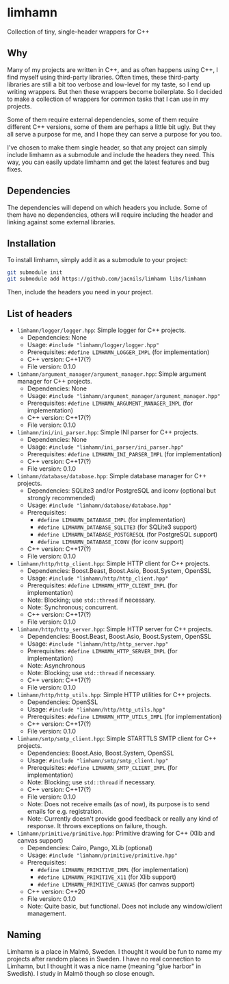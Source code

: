# limhamn

Collection of tiny, single-header wrappers for C++

## Why

Many of my projects are written in C++, and as often happens using C++,
I find myself using third-party libraries. Often times, these third-party libraries
are still a bit too verbose and low-level for my taste, so I end up writing wrappers.
But then these wrappers become boilerplate. So I decided to make a collection of
wrappers for common tasks that I can use in my projects.

Some of them require external dependencies, some of them require different C++ versions,
some of them are perhaps a little bit ugly. But they all serve a purpose for me, and I
hope they can serve a purpose for you too.

I've chosen to make them single header, so that any project can simply include
limhamn as a submodule and include the headers they need. This way, you can
easily update limhamn and get the latest features and bug fixes.

## Dependencies

The dependencies will depend on which headers you include. Some of them have no
dependencies, others will require including the header and linking against
some external libraries.

## Installation

To install limhamn, simply add it as a submodule to your project:

```sh
git submodule init
git submodule add https://github.com/jacnils/limhamn libs/limhamn
```

Then, include the headers you need in your project.

## List of headers

- `limhamn/logger/logger.hpp`: Simple logger for C++ projects.
  - Dependencies: None
  - Usage: `#include "limhamn/logger/logger.hpp"`
  - Prerequisites: `#define LIMHAMN_LOGGER_IMPL` (for implementation)
  - C++ version: C++17(?)
  - File version: 0.1.0
- `limhamn/argument_manager/argument_manager.hpp`: Simple argument manager for C++ projects.
  - Dependencies: None
  - Usage: `#include "limhamn/argument_manager/argument_manager.hpp"`
  - Prerequisites: `#define LIMHAMN_ARGUMENT_MANAGER_IMPL` (for implementation)
  - C++ version: C++17(?)
  - File version: 0.1.0
- `limhamn/ini/ini_parser.hpp`: Simple INI parser for C++ projects.
  - Dependencies: None
  - Usage: `#include "limhamn/ini_parser/ini_parser.hpp"`
  - Prerequisites: `#define LIMHAMN_INI_PARSER_IMPL` (for implementation)
  - C++ version: C++17(?)
  - File version: 0.1.0
- `limhamn/database/database.hpp`: Simple database manager for C++ projects.
  - Dependencies: SQLite3 and/or PostgreSQL and iconv (optional but strongly recommended)
  - Usage: `#include "limhamn/database/database.hpp"`
  - Prerequisites:
    - `#define LIMHAMN_DATABASE_IMPL` (for implementation)
    - `#define LIMHAMN_DATABASE_SQLITE3` (for SQLite3 support)
    - `#define LIMHAMN_DATABASE_POSTGRESQL` (for PostgreSQL support)
    - `#define LIMHAMN_DATABASE_ICONV` (for iconv support)
  - C++ version: C++17(?)
  - File version: 0.1.0
- `limhamn/http/http_client.hpp`: Simple HTTP client for C++ projects.
  - Dependencies: Boost.Beast, Boost.Asio, Boost.System, OpenSSL
  - Usage: `#include "limhamn/http/http_client.hpp"`
  - Prerequisites: `#define LIMHAMN_HTTP_CLIENT_IMPL` (for implementation)
  - Note: Blocking; use `std::thread` if necessary.
  - Note: Synchronous; concurrent.
  - C++ version: C++17(?)
  - File version: 0.1.0
- `limhamn/http/http_server.hpp`: Simple HTTP server for C++ projects.
  - Dependencies: Boost.Beast, Boost.Asio, Boost.System, OpenSSL
  - Usage: `#include "limhamn/http/http_server.hpp"`
  - Prerequisites: `#define LIMHAMN_HTTP_SERVER_IMPL` (for implementation)
  - Note: Asynchronous
  - Note: Blocking; use `std::thread` if necessary.
  - C++ version: C++17(?)
  - File version: 0.1.0
- `limhamn/http/http_utils.hpp`: Simple HTTP utilities for C++ projects.
  - Dependencies: OpenSSL
  - Usage: `#include "limhamn/http/http_utils.hpp"`
  - Prerequisites: `#define LIMHAMN_HTTP_UTILS_IMPL` (for implementation)
  - C++ version: C++17(?)
  - File version: 0.1.0
- `limhamn/smtp/smtp_client.hpp`: Simple STARTTLS SMTP client for C++ projects.
  - Dependencies: Boost.Asio, Boost.System, OpenSSL
  - Usage: `#include "limhamn/smtp/smtp_client.hpp"`
  - Prerequisites: `#define LIMHAMN_SMTP_CLIENT_IMPL` (for implementation)
  - Note: Blocking; use `std::thread` if necessary.
  - C++ version: C++17(?)
  - File version: 0.1.0
  - Note: Does not receive emails (as of now), its purpose is to send emails for e.g. registration.
  - Note: Currently doesn't provide good feedback or really any kind of response. It throws exceptions on failure, though.
- `limhamn/primitive/primitive.hpp`: Primitive drawing for C++ (Xlib and canvas support)
  - Dependencies: Cairo, Pango, XLib (optional)
  - Usage: `#include "limhamn/primitive/primitive.hpp"`
  - Prerequisites:
    - `#define LIMHAMN_PRIMITIVE_IMPL` (for implementation)
    - `#define LIMHAMN_PRIMITIVE_X11` (for Xlib support)
    - `#define LIMHAMN_PRIMITIVE_CANVAS` (for canvas support)
  - C++ version: C++20
  - File version: 0.1.0
  - Note: Quite basic, but functional. Does not include any window/client management.

## Naming

Limhamn is a place in Malmö, Sweden. I thought it would be fun to name my projects after
random places in Sweden. I have no real connection to Limhamn, but I thought it was a nice
name (meaning "glue harbor" in Swedish). I study in Malmö though so close enough.
